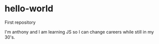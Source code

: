 # hello-world
First repository

I'm anthony and I am learning JS so I can change careers while still in my 30's.
